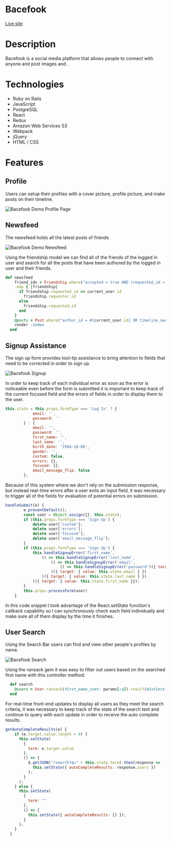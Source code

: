 # Bacefook

[Live site](http://thebacefook.herokuapp.com/)

# Description

Bacefook is a social media platform that allows people to connect with anyone and post images and .

# Technologies

  * Ruby on Rails
  * JavaScript
  * PostgreSQL
  * React
  * Redux
  * Amazon Web Services S3
  * Webpack
  * jQuery
  * HTML / CSS
    
# Features

## Profile

Users can setup their profiles with a cover picture, profile picture, and make posts on their timeline.

![Bacefook Demo Profile Page](./screenshots/profile.png)

## Newsfeed

The newsfeed holds all the latest posts of friends

![Bacefook Demo Newsfeed](./screenshots/newsfeed.png)

Using the friendship model we can find all of the friends of the logged in user and search for all the posts that have been authored by the logged in user and their friends.

```ruby
def newsfeed
    friend_ids = Friendship.where("accepted = true AND (requested_id = ? OR requester_id = ?)", current_user.id, current_user.id)
    .map { |friendship| 
      if friendship.requested_id == current_user.id
        friendship.requester.id
      else
        friendship.requested.id
      end
    }
    @posts = Post.where("author_id = #{current_user.id} OR timeline_owner_id = #{current_user.id} #{ friend_ids.length > 0 ? " OR author_id IN ?" : ''}", friend_ids).includes(:likes, :likers)
    render :index
  end
```

## Signup Assistance

The sign up form provides tool-tip assistance to bring attention to fields that need to be corrected in order to sign up.

![Bacefook Signup](./screenshots/signup_form.png)

In order to keep track of each individual error as soon as the error is noticeable even before the form is submitted it is important to keep track of the current focused field and the errors of fields in order to display them to the user.

```javascript
this.state = this.props.formType === 'Log In' ? {
            email: '',
            password: ''
        } : {
            email: '',
            password: '',
            first_name: '',
            last_name: '',
            birth_date: '1994-10-08',
            gender: '',
            custom: false,
            errors: {},
            focused: {},
            email_message_flip: false
        };
```

Because of this system where we don't rely on the submission response, but instead real-time errors after a user exits an input field, it was necessary to trigger all of the fields for evaluation of potential errors on submission.

```javascript
handleSubmit(e) {
        e.preventDefault();
        const user = Object.assign({}, this.state);
        if (this.props.formType === 'Sign Up') {
            delete user['custom'];
            delete user['errors'];
            delete user['focused'];
            delete user['email_message_flip'];
        }
        if (this.props.formType === 'Sign Up') {
            this.handleSignupError('first_name', 
                () => this.handleSignupError('last_name',
                    () => this.handleSignupError('email',
                        () => this.handleSignupError('password')({ target: { value: this.state.password } })
                    )({ target: { value: this.state.email } })
                )({ target: { value: this.state.last_name } })
            )({ target: { value: this.state.first_name }});
        }
        this.props.processForm(user)
    }
```

In this code snippet I took advantage of the React.setState function's callback capability so I can synchronously check each field individually and make sure all of them display by the time it finishes.

## User Search

Using the Search Bar users can find and view other people's profiles by name.

![Bacefook Search](./screenshots/search.png)

Using the ransack gem it was easy to filter out users based on the searched first name with this controller method:

```ruby
  def search
    @users = User.ransack(first_name_cont: params[:q]).result(distinct: true).limit(8)
  end
```

For real-time front-end updates to display all users as they meet the search criteria, it was necessary to keep track of the state of the search text and continue to query with each update in order to receive the auto complete results.

```javascript
getAutoCompleteResults(e) {
    if (e.target.value.length > 0) {
      this.setState(
        {
          term: e.target.value
        },
        () => {
          $.getJSON("/search?q=" + this.state.term).then(response =>
            this.setState({ autoCompleteResults: response.users })
          );
        }
      );
    } else {
      this.setState(
        {
          term: ""
        },
        () => {
          this.setState({ autoCompleteResults: [] });
        }
      );
    }
  }
```
